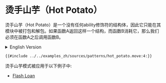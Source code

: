 # 烫手山芋（Hot Potato）

烫手山芋（Hot Potato）是一个没有任何ability修饰符的结构体，因此它只能在其模块中被打包和解包。如果函数A返回这样一个结构，而函数B消耗它，那么我们必须在函数A之后调用函数B。

<details>
<summary>English Version</summary>

Hot Potato is a name for a struct that has no abilities, hence it can only be packed and unpacked in its module. In this struct, you must call function B after function A in the case where function A returns a potato and function B consumes it.

</details>

```move
{{#include ../../examples_zh/sources/patterns/hot_potato.move:4:}}
```

烫手山芋模式被应用于以下例子中:

- [Flash Loan](https://github.com/MystenLabs/sui/blob/main/sui_programmability/examples/defi/sources/flash_lender.move)
